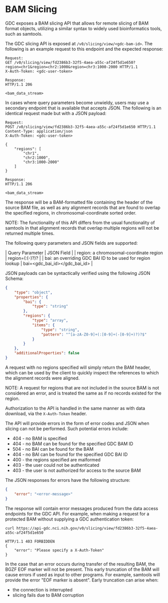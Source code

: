 # BAM Slicing

GDC exposes a BAM slicing API that allows for remote slicing of BAM format
objects, utilizing a similar syntax to widely used bioinformatics tools, such
as samtools.

The GDC slicing API is exposed at ```/v0/slicing/view/<gdc-bam-id>```. The
following is an example request to this endpoint and the expected response:

```
Request:
GET /v0/slicing/view/fd2386b3-32f5-4aea-a55c-af24f5d1e650?region=chr1&region=chr2:1000&region=chr3:1000-2000 HTTP/1.1
X-Auth-Token: <gdc-user-token>

Response:
HTTP/1.1 206

<bam_data_stream>
```

In cases where query parameters become unwieldy, users may use a secondary endpoint that is
available that accepts JSON. The following is an identical request made but
with a JSON payload:

```
Request:
POST /v0/slicing/view/fd2386b3-32f5-4aea-a55c-af24f5d1e650 HTTP/1.1
Content-Type: application/json
X-Auth-Token: <gdc-user-token>

{
    "regions": [
        "chr1",
        "chr2:1000",
        "chr3:1000-2000"
    ]
}

Response:
HTTP/1.1 206

<bam_data_stream>
```

The response will be a BAM-formatted file containing the header of the source
BAM file, as well as any alignment records that are found to overlap the
specified regions, in chromosomal-coordinate sorted order.

NOTE: The functionality of this API differs from the usual functionality of
samtools in that alignment records that overlap multiple regions will not be
returned multiple times.

The following query parameters and JSON fields are supported:

| Query Parameter | JSON Field |
| region: a chromosomal-coordinate region | region=<chr>(:<start>(-<stop>)?)?</stop></start></chr> |
| bai: an overriding GDC BAI ID to be used for region lookup | bai=<gdc_bai_id></gdc_bai_id> |

JSON payloads can be syntactically verified using the following JSON Schema:

```json
{
    "type": "object",
    "properties": {
        "bai": {
            "type": "string"
        },
        "regions": {
            "type": "array",
            "items": {
                "type": "string",
                "pattern": "^[a-zA-Z0-9]+(:[0-9]+(-[0-9]+)?)?$"
            }
        }
    },
    "additionalProperties": false
}
```

A request with no regions specified will simply return the BAM header, which
can be used by the client to quickly inspect the references to which the alignment
records were aligned.

NOTE: A request for regions that are not included in the source BAM is not
considered an error, and is treated the same as if no records existed for
the region.

Authorization to the API is handled in the same manner as with data download,
via the ```X-Auth-Token``` header.

The API will provide errors in the form of error codes and JSON when slicing
can not be performed. Such potential errors include:
* 404 - no BAM is specified
* 404 - no BAM can be found for the specified GDC BAM ID
* 504 - no BAI can be found for the BAM
* 404 - no BAI can be found for the specified GDC BAI ID
* 400 - the regions specified are malformed
* 403 - the user could not be authenticated
* 403 - the user is not authorized for access to the source BAM

The JSON responses for errors have the following structure:

```json
{
    "error": "<error-message>"
}
```

The response will contain error messages produced from
the data access endpoints for the GDC API. For example, when making a request
for a protected BAM without supplying a GDC authentication token:

```
curl https://api-gdc.nci.nih.gov/v0/slicing/view/fd2386b3-32f5-4aea-a55c-af24f5d1e650

HTTP/1.1 403 FORBIDDEN
{
    "error": "Please specify a X-Auth-Token"
}
```

In the case that an error occurs during transfer of the resulting BAM, the
BGZF EOF marker will not be present. This early truncation of the BAM will cause errors if used as input to other programs. For example, samtools will provide the error "EOF marker is absent". Early truncation can arise when:
* the connection is interrupted
* slicing fails due to BAM corruption
